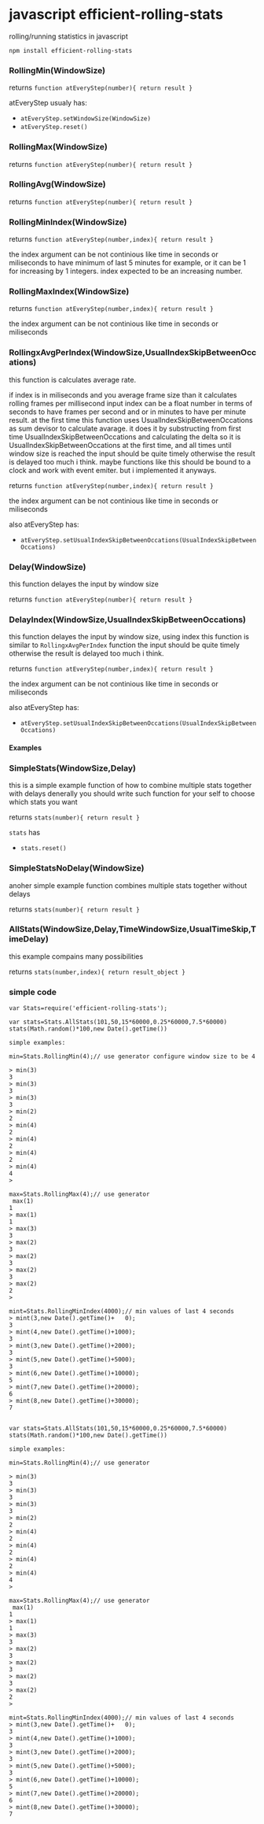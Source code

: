 javascript efficient-rolling-stats
===================================

rolling/running statistics in javascript

    npm install efficient-rolling-stats 

### RollingMin(WindowSize)

 returns ```function atEveryStep(number){ return result }```
 
 atEveryStep usualy has:
 
 * ```atEveryStep.setWindowSize(WindowSize)```
 * ```atEveryStep.reset()```
 

### RollingMax(WindowSize)

 returns ```function atEveryStep(number){ return result }```
 
### RollingAvg(WindowSize)

 returns ```function atEveryStep(number){ return result }```
 
### RollingMinIndex(WindowSize)

 returns ```function atEveryStep(number,index){ return result }```
 
 the index argument can be not continious like time in seconds or miliseconds
 to have minimum of last 5 minutes for example,
 or it can be 1 for increasing by 1 integers.
 index expected to be an increasing number.

### RollingMaxIndex(WindowSize)

 returns ```function atEveryStep(number,index){ return result }```
 
 the index argument can be not continious like time in seconds or miliseconds

### RollingxAvgPerIndex(WindowSize,UsualIndexSkipBetweenOccations)

 this function is calculates average rate.
 
 if index is in miliseconds and you average frame size than it calculates rolling frames per millisecond
 input index can be a float number in terms of seconds to have frames per second
 and or in minutes to have per minute result.
 at the first time this function uses UsualIndexSkipBetweenOccations as sum devisor to calculate avarage.
 it does it by substructing from first time UsualIndexSkipBetweenOccations and calculating the delta
 so it is UsualIndexSkipBetweenOccations at the first time, and all times until window size is reached
 the input should be quite timely otherwise the result is delayed too much i think. 
 maybe functions like this should be bound to a clock and work with event emiter. but i implemented it anyways.
 
 returns ```function atEveryStep(number,index){ return result }```
 
 the index argument can be not continious like time in seconds or miliseconds
 
 also atEveryStep has:
 
 * ```atEveryStep.setUsualIndexSkipBetweenOccations(UsualIndexSkipBetweenOccations)```

### Delay(WindowSize)

 this function delayes the input by window size

 returns ```function atEveryStep(number){ return result }```
 
### DelayIndex(WindowSize,UsualIndexSkipBetweenOccations)

 this function delayes the input by window size, using index
 this function is similar to ```RollingxAvgPerIndex``` function
 the input should be quite timely otherwise the result is delayed too much i think.
 
 returns ```function atEveryStep(number,index){ return result }```
 
 the index argument can be not continious like time in seconds or miliseconds
 
 also atEveryStep has:
 
 * ```atEveryStep.setUsualIndexSkipBetweenOccations(UsualIndexSkipBetweenOccations)```

#### Examples

### SimpleStats(WindowSize,Delay)

  this is a simple example function of how to combine multiple stats together with delays
  denerally you should write such function for your self to choose which stats you want

 returns ```stats(number){ return result }```
 
 ```stats``` has 
  * ```stats.reset()```
  
### SimpleStatsNoDelay(WindowSize)

  anoher simple example function combines multiple stats together without delays

 returns ```stats(number){ return result }```
 
### AllStats(WindowSize,Delay,TimeWindowSize,UsualTimeSkip,TimeDelay)

  this example compains many possibilities

 returns ```stats(number,index){ return result_object }```
 
### simple code

    var Stats=require('efficient-rolling-stats');
	
    var stats=Stats.AllStats(101,50,15*60000,0.25*60000,7.5*60000)
    stats(Math.random()*100,new Date().getTime())

    simple examples:
     
    min=Stats.RollingMin(4);// use generator configure window size to be 4

    > min(3)
    3
    > min(3)
    3
    > min(3)
    3
    > min(2)
    2
    > min(4)
    2
    > min(4)
    2
    > min(4)
    2
    > min(4)
    4
    >
     
    max=Stats.RollingMax(4);// use generator
     max(1)
    1
    > max(1)
    1
    > max(3)
    3
    > max(2)
    3
    > max(2)
    3
    > max(2)
    3
    > max(2)
    2
    >
     
    mint=Stats.RollingMinIndex(4000);// min values of last 4 seconds
    > mint(3,new Date().getTime()+   0);
    3
    > mint(4,new Date().getTime()+1000);
    3
    > mint(3,new Date().getTime()+2000);
    3
    > mint(5,new Date().getTime()+5000);
    3
    > mint(6,new Date().getTime()+10000);
    5
    > mint(7,new Date().getTime()+20000);
    6
    > mint(8,new Date().getTime()+30000);
    7
     
     
    var stats=Stats.AllStats(101,50,15*60000,0.25*60000,7.5*60000)
    stats(Math.random()*100,new Date().getTime())

    simple examples:
     
    min=Stats.RollingMin(4);// use generator
     
    > min(3)
    3
    > min(3)
    3
    > min(3)
    3
    > min(2)
    2
    > min(4)
    2
    > min(4)
    2
    > min(4)
    2
    > min(4)
    4
    >
     
    max=Stats.RollingMax(4);// use generator
     max(1)
    1
    > max(1)
    1
    > max(3)
    3
    > max(2)
    3
    > max(2)
    3
    > max(2)
    3
    > max(2)
    2
    >
     
    mint=Stats.RollingMinIndex(4000);// min values of last 4 seconds
    > mint(3,new Date().getTime()+   0);
    3
    > mint(4,new Date().getTime()+1000);
    3
    > mint(3,new Date().getTime()+2000);
    3
    > mint(5,new Date().getTime()+5000);
    3
    > mint(6,new Date().getTime()+10000);
    5
    > mint(7,new Date().getTime()+20000);
    6
    > mint(8,new Date().getTime()+30000);
    7
 